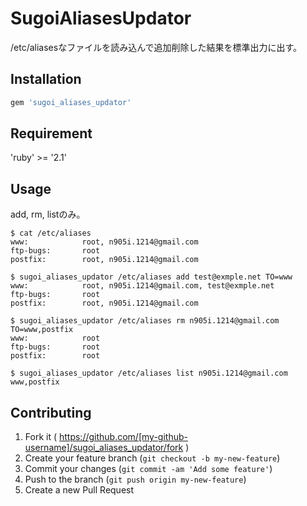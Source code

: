 # SugoiAliasesUpdator

/etc/aliasesなファイルを読み込んで追加削除した結果を標準出力に出す。

## Installation

```ruby
gem 'sugoi_aliases_updator'
```

## Requirement
'ruby' >= '2.1'

## Usage
add, rm, listのみ。
```
$ cat /etc/aliases
www:            root, n905i.1214@gmail.com
ftp-bugs:       root
postfix:        root, n905i.1214@gmail.com
```

```
$ sugoi_aliases_updator /etc/aliases add test@exmple.net TO=www
www:            root, n905i.1214@gmail.com, test@exmple.net
ftp-bugs:       root
postfix:        root, n905i.1214@gmail.com
```

```
$ sugoi_aliases_updator /etc/aliases rm n905i.1214@gmail.com TO=www,postfix
www:            root
ftp-bugs:       root
postfix:        root
```
```
$ sugoi_aliases_updator /etc/aliases list n905i.1214@gmail.com
www,postfix
```


## Contributing

1. Fork it ( https://github.com/[my-github-username]/sugoi_aliases_updator/fork )
2. Create your feature branch (`git checkout -b my-new-feature`)
3. Commit your changes (`git commit -am 'Add some feature'`)
4. Push to the branch (`git push origin my-new-feature`)
5. Create a new Pull Request
